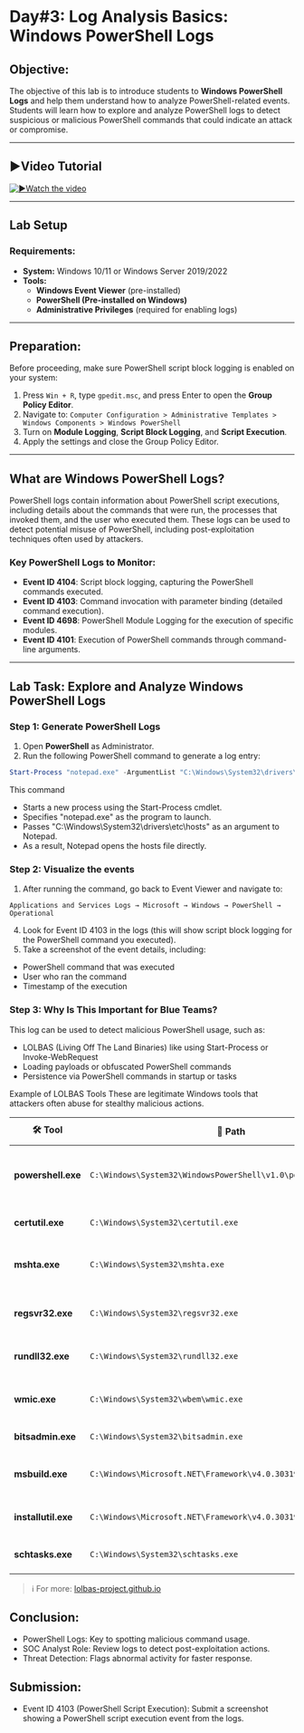 # **Day#3: Log Analysis Basics: Windows PowerShell Logs**

## **Objective:**
The objective of this lab is to introduce students to **Windows PowerShell Logs** and help them understand how to analyze PowerShell-related events. Students will learn how to explore and analyze PowerShell logs to detect suspicious or malicious PowerShell commands that could indicate an attack or compromise.

---
## **▶️Video Tutorial**

[![▶️Watch the video](https://img.youtube.com/vi/u-lzvHJvte4/maxresdefault.jpg)](https://youtu.be/u-lzvHJvte4)

---

## **Lab Setup**
### **Requirements:**
- **System:** Windows 10/11 or Windows Server 2019/2022
- **Tools:**
  - **Windows Event Viewer** (pre-installed)
  - **PowerShell (Pre-installed on Windows)**
  - **Administrative Privileges** (required for enabling logs)

---

## **Preparation:**
Before proceeding, make sure PowerShell script block logging is enabled on your system:

1. Press `Win + R`, type `gpedit.msc`, and press Enter to open the **Group Policy Editor**.
2. Navigate to:
`Computer Configuration > Administrative Templates > Windows Components > Windows PowerShell`
3. Turn on **Module Logging**, **Script Block Logging**, and **Script Execution**.
4. Apply the settings and close the Group Policy Editor.

---

## **What are Windows PowerShell Logs?**
PowerShell logs contain information about PowerShell script executions, including details about the commands that were run, the processes that invoked them, and the user who executed them. These logs can be used to detect potential misuse of PowerShell, including post-exploitation techniques often used by attackers.

### **Key PowerShell Logs to Monitor:**
- **Event ID 4104**: Script block logging, capturing the PowerShell commands executed.
- **Event ID 4103**: Command invocation with parameter binding (detailed command execution).
- **Event ID 4698**: PowerShell Module Logging for the execution of specific modules.
- **Event ID 4101**: Execution of PowerShell commands through command-line arguments.

---

## **Lab Task: Explore and Analyze Windows PowerShell Logs**


### **Step 1: Generate PowerShell Logs**
1. Open **PowerShell** as Administrator.
2. Run the following PowerShell command to generate a log entry:
```powershell
Start-Process "notepad.exe" -ArgumentList "C:\Windows\System32\drivers\etc\hosts"
```
This command
-  Starts a new process using the Start-Process cmdlet.
-  Specifies "notepad.exe" as the program to launch.
-  Passes "C:\Windows\System32\drivers\etc\hosts" as an argument to Notepad.
-  As a result, Notepad opens the hosts file directly.


### **Step 2: Visualize the events**

1. After running the command, go back to Event Viewer and navigate to:

`Applications and Services Logs → Microsoft → Windows → PowerShell → Operational`

4. Look for Event ID 4103 in the logs (this will show script block logging for the PowerShell command you executed).
5. Take a screenshot of the event details, including:
 - PowerShell command that was executed
 - User who ran the command
 - Timestamp of the execution
  

### **Step 3: Why Is This Important for Blue Teams?**
This log can be used to detect malicious PowerShell usage, such as:
- LOLBAS (Living Off The Land Binaries) like using Start-Process or Invoke-WebRequest
- Loading payloads or obfuscated PowerShell commands
- Persistence via PowerShell commands in startup or tasks

Example of LOLBAS Tools
These are legitimate Windows tools that attackers often abuse for stealthy malicious actions.

| 🛠️ Tool             | 📌 Path                                             | 🚩 Abuse Technique                                       |
|---------------------|-----------------------------------------------------|----------------------------------------------------------|
| **powershell.exe**  | `C:\Windows\System32\WindowsPowerShell\v1.0\powershell.exe` | Execute payloads, download malware, bypass AV |
| **certutil.exe**    | `C:\Windows\System32\certutil.exe`                  | Download files using: `certutil -urlcache -f`            |
| **mshta.exe**       | `C:\Windows\System32\mshta.exe`                     | Execute malicious HTML apps or remote scripts            |
| **regsvr32.exe**    | `C:\Windows\System32\regsvr32.exe`                  | Load and execute remote/local DLLs                       |
| **rundll32.exe**    | `C:\Windows\System32\rundll32.exe`                  | Execute DLLs or scripts to evade detection               |
| **wmic.exe**        | `C:\Windows\System32\wbem\wmic.exe`                 | Execute commands, gather system info                     |
| **bitsadmin.exe**   | `C:\Windows\System32\bitsadmin.exe`                 | Download/upload files silently                           |
| **msbuild.exe**     | `C:\Windows\Microsoft.NET\Framework\v4.0.30319\msbuild.exe` | Execute malicious C# code in project files  |
| **installutil.exe** | `C:\Windows\Microsoft.NET\Framework\v4.0.30319\installutil.exe` | Run code during .NET assembly install   |
| **schtasks.exe**    | `C:\Windows\System32\schtasks.exe`                  | Create scheduled tasks for persistence                   |

> ℹ️ For more: [lolbas-project.github.io](https://lolbas-project.github.io)

## Conclusion:
- PowerShell Logs: Key to spotting malicious command usage.
- SOC Analyst Role: Review logs to detect post-exploitation actions.
- Threat Detection: Flags abnormal activity for faster response.

## Submission:
- Event ID 4103 (PowerShell Script Execution): Submit a screenshot showing a PowerShell script execution event from the logs.
